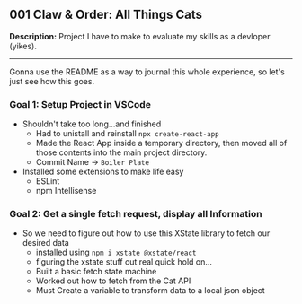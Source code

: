 ## 001 Claw & Order: All Things Cats 
**Description:** Project I have to make to evaluate my skills as a devloper (yikes).
<hr>
Gonna use the README as a way to journal this whole experience, so let's just see how this goes.

### Goal 1: Setup Project in VSCode
- Shouldn't take too long...and finished
  - Had to unistall and reinstall `npx create-react-app`
  - Made the React App inside a temporary directory, then moved all of those contents into the main project directory.
  - Commit Name -> `Boiler Plate`
- Installed some extensions to make life easy
  - ESLint
  - npm Intellisense

### Goal 2: Get a single fetch request, display all Information
- So we need to figure out how to use this XState library to fetch our desired data
  - installed using `npm i xstate @xstate/react`
  - figuring the xstate stuff out real quick hold on...
  - Built a basic fetch state machine
  - Worked out how to fetch from the Cat API 
  - Must Create a variable to transform data to a local json object



